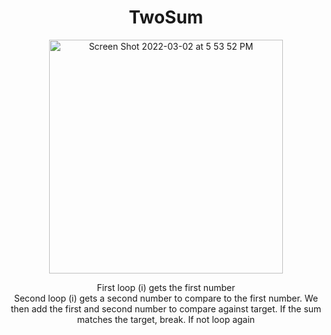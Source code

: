 <div align="center">
<h1>TwoSum</h1> 
  <img width="374" alt="Screen Shot 2022-03-02 at 5 53 52 PM" src="https://user-images.githubusercontent.com/48486610/156463701-822751f0-00b7-4542-bc7f-329c962eae79.png">
     <p>First loop (i) gets the first number<br>Second loop (i) gets a second number to compare to the first number. We then add the first and second number to compare against target. If the sum matches the target, break. If not loop again</p>
</div>




